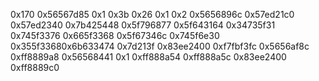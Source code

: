  0x170 0x56567d85 0x1 0x3b 0x26 0x1 0x2 0x5656896c 0x57ed21c0 0x57ed2340 0x7b425448 0x5f796877 0x5f643164 0x34735f31 
 0x745f3376 0x665f3368 0x5f67346c 0x745f6e30 0x355f33680x6b633474 0x7d213f 0x83ee2400 0xf7fbf3fc 0x5656af8c 0xff8889a8 
 0x56568441 0x1 0xff888a54 0xff888a5c 0x83ee2400 0xff8889c0
